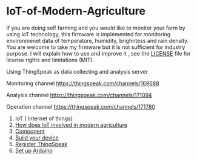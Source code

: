 # IoT-of-Modern-Agriculture

If you are doing self farming and you would like to monitor your farm by using IoT technology, this firmware is implemented for monitoring environmenet data of temperature, humidity, brighntess and rain density. You are welcome to take my firmware but it is not sufficient for industry purpose. I will explain how to use and improve it , see the [LICENSE](https://github.com/Raydivine/IoT-of-Modern-Agriculture/blob/master/LICENSE) file for license rights and limitations (MIT).



Using ThingSpeak as data collecting and analysis server

Monitoring channel
https://thingspeak.com/channels/169688

Analysis channel
https://thingspeak.com/channels/171094

Operation channel
https://thingspeak.com/channels/171780

1. IoT ( Internet of things)
2. [How does IoT involved in modern agriculture ](https://github.com/Raydivine/IoT-of-Modern-Agriculture/blob/master/Doc/Modern%20Agriculture.md)
3. [Component](https://github.com/Raydivine/IoT-of-Modern-Agriculture/blob/master/Doc/Component.md)
4. [Build your device](https://github.com/Raydivine/IoT-of-Modern-Agriculture/blob/master/Doc/Build%20your%20device.md)
5. [Register ThingSpeak](https://github.com/Raydivine/IoT-of-Modern-Agriculture/blob/master/Doc/Register%20ThingSpeak.md)
6. [Set up Arduino](https://github.com/Raydivine/NodeMCU-with-IoT-practice/blob/master/Tutorial/NodeMCU%20Arduino%20Setting.md)

